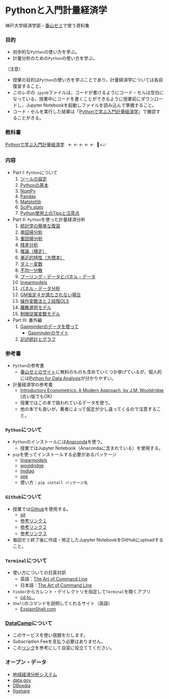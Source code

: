# Pythonと入門計量経済学

神戸大学経済学部・[春山ゼミ](https://haruyama-kobeu.github.io)で使う資料集

### 目的
* 初歩的な`Python`の使い方を学ぶ。
* 計量分析のための`Python`の使い方を学ぶ。

（注意）

* 授業の目的は`Python`の使い方を学ぶことであり，計量経済学については各自復習すること。
* このレポの`.ipynb`ファイルは，コードが書けるようにコード・セルは空白になっている。授業中にコードを書くことができるように授業前にダウンロードし，Jupyter Notebookを起動しファイルを読み込んで準備すること。
* コード・セルを実行した結果は「[Pythonで学ぶ入門計量経済学](https://haruyama-kobeu.github.io/book_etrics/docs/index.html)」で確認することがきる。

### 教科書
[Pythonで学ぶ入門計量経済学](https://haruyama-kobeu.github.io/book_etrics/docs/index.html) &nbsp; ← ← ← ← ←  &nbsp;:snake:+:chart_with_upwards_trend:

### 内容
* Part I: `Python`について
  1. [ツールの設定](https://haruyama-kobeu.github.io/book_etrics/docs/0_Preparations.html)
  1. [Pythonの基本](https://haruyama-kobeu.github.io/book_etrics/docs/1_Python_Basics.html)
  1. [NumPy](https://haruyama-kobeu.github.io/book_etrics/docs/2_NumPy.html)
  1. [Pandas](https://haruyama-kobeu.github.io/book_etrics/docs/3_Pandas.html)
  1. [Matplotlib](https://haruyama-kobeu.github.io/book_etrics/docs/4_Matplotlib.html)
  1. [SciPy.stats](https://haruyama-kobeu.github.io/book_etrics/docs/5_SciPy_stats.html)
  1. [Python使用上のTipsと注意点](https://haruyama-kobeu.github.io/book_etrics/docs/6_things_to_note.html)
* Part II: `Python`を使った計量経済分析
  1. [統計学の簡単な復習](https://haruyama-kobeu.github.io/book_etrics/docs/7_Review_of_Statistics.html)
  1. [単回帰分析](https://haruyama-kobeu.github.io/book_etrics/docs/8_Simple_Regression.html)
  1. [重回帰分析](https://haruyama-kobeu.github.io/book_etrics/docs/9_Multiple_Regression.html)
  1. [残差分析](https://haruyama-kobeu.github.io/book_etrics/docs/10_Residuals.html)
  1. [推論（検定）](https://github.com/Haruyama-KobeU/Py4Etrics/blob/master/11_Inference.ipynb)
  1. [漸近的特性（大標本）](https://github.com/Haruyama-KobeU/Py4Etrics/blob/master/12_Asymptotics.ipynb)
  1. [ダミー変数](https://github.com/Haruyama-KobeU/Py4Etrics/blob/master/13_Dummies.ipynb)
  1. [不均一分散](https://github.com/Haruyama-KobeU/Py4Etrics/blob/master/14_Heteroskedasticity.ipynb)
  1. [プーリング・データとパネル・データ](https://haruyama-kobeu.github.io/book_etrics/docs/15_Pooling.html)
  1. [linearmodels](https://haruyama-kobeu.github.io/book_etrics/docs/16_linearmodels.html)
  1. [パネル・データ分析](https://haruyama-kobeu.github.io/book_etrics/docs/17_Panel.html)
  1. [GM仮定４が満たされない場合](https://github.com/Haruyama-KobeU/Py4Etrics/blob/master/18_Zero_Conditional_Mean.ipynb)
  1. [操作変数法と２段階OLS](https://github.com/Haruyama-KobeU/Py4Etrics/blob/master/19_IV2SLS.ipynb)
  1. [離散選択モデル](https://github.com/Haruyama-KobeU/Py4Etrics/blob/master/20_LogitProbit.ipynb)
  1. [制限従属変数モデル](https://github.com/Haruyama-KobeU/Py4Etrics/blob/master/21_TruncregTobitHeckit.ipynb)
* Part III: 番外編
  1. [Gapminderのデータを使って](https://haruyama-kobeu.github.io/book_etrics/docs/Gapminder.html)
      * [Gapminderのサイト](https://www.gapminder.org)
  1. [記述統計とグラフ](https://haruyama-kobeu.github.io/book_etrics/docs/Descriptive_stats_vs_Graphs.html)

### 参考書
* `Python`の参考書
  * [春山ゼミのサイト](https://haruyama-kobeu.github.io/#Python)に無料のものも含めていくつか挙げているが，個人的には[Python for Data Analysis](https://op.lib.kobe-u.ac.jp/opac/opac_search/?lang=0&amode=2&cmode=0&smode=0&kywd=Python+for+Data+Analysis)が分かりやすい。
* 計量経済学の参考書
  * [Introductory Econometrics: A Modern Approach, by J.M. Wooldridge](https://op.lib.kobe-u.ac.jp/opac/opac_search/?lang=0&amode=2&cmode=0&smode=0&kywd=Introductory+Econometrics%3A+A+Modern+Approach) (古い版でもOK)
  * 授業ではこの本で扱われているデータを使う。
  * 他の本でも良いが，著者によって仮定が少し違ってくるので注意すること。

### `Python`について
* `Python`のインストールには[Anaconda](https://www.anaconda.com/distribution/)を使う。
  * 授業ではJupyter Notebook（Anacondaに含まれている）を使用する。
* `pip`を使ってインストールする必要があるパッケージ
  * [linearmodels](https://pypi.org/project/linearmodels/)
  * [wooldridge](https://pypi.org/project/wooldridge/)
  * [lmdiag](https://pypi.org/project/lmdiag/)
  * [see](https://pypi.org/project/see/)
  * 使い方：`pip install バッケージ名`

### `Github`について
* 授業では[Github](https://github.com)を使用する。
  * [git](https://git-scm.com)
  * [参考リンク１](https://happygitwithr.com/install-git.html)
  * [参考リンク２](https://employment.en-japan.com/engineerhub/entry/2017/01/31/110000)
  * [参考リンク３](https://qiita.com/nnahito/items/565f8755e70c51532459)
* 毎回ゼミ終了後に作成・修正したJupyter NotebookをGitHubにuploadすること。

### `Terminal`について
* 使い方についての日英対訳
  * 英語：[The Art of Command Line](https://github.com/jlevy/the-art-of-command-line)
  * 日本語：[The Art of Command Line](https://github.com/jlevy/the-art-of-command-line/blob/master/README-ja.md)
* `Finder`からカレント・デイレクトリを指定して`Terminal`を開くアプリ
  * [cd to...](https://github.com/jbtule/cdto)
* `Shell`のコマンドを説明してくれるサイト（英語）
  * [ExplainShell.com](https://explainshell.com)

### [DataCamp](https://www.datacamp.com)について
* このサービスを使い宿題をだします。
* Subscription Feeを支払う必要はありません。
* この[リンク](https://haruyama-kobeu.github.io/#DataCamp)を参考にして自習に役立ててください。

### オープン・データ
* [地域経済分析システム](https://resas.go.jp/)
* [data.gov](https://www.data.gov)
* [DBpedia](https://wiki.dbpedia.org)
* [figshare](https://figshare.com)
